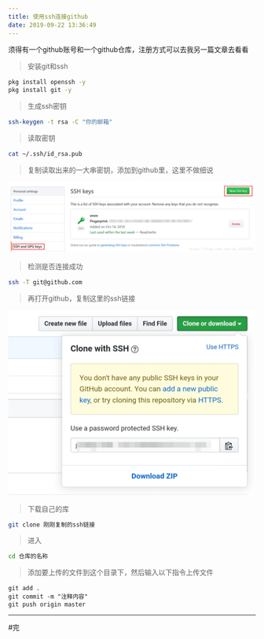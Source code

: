 ```yaml
---
title: 使用ssh连接github
date: 2019-09-22 13:36:49
---
```


须得有一个github账号和一个github仓库，注册方式可以去我另一篇文章去看看

> 安装git和ssh

```sh
pkg install openssh -y
pkg install git -y
```

> 生成ssh密钥

```sh
ssh-keygen -t rsa -C "你的邮箱"
```

> 读取密钥

```sh
cat ~/.ssh/id_rsa.pub
```

> 复制读取出来的一大串密钥，添加到github里，这里不做细说

![](/404/markdown/picture/32.png)

> 检测是否连接成功

```sh
ssh -T git@github.com
```

> 再打开github，复制这里的ssh链接

![](/404/markdown/picture/33.png)

> 下载自己的库

```sh
git clone 刚刚复制的ssh链接
```

> 进入

```sh
cd 仓库的名称
```

> 添加要上传的文件到这个目录下，然后输入以下指令上传文件

```
git add .
git commit -m "注释内容"
git push origin master
```

---
#完

